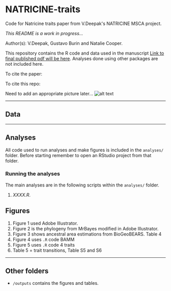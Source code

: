 # NATRICINE-traits
Code for Natricine traits paper from V.Deepak's NATRICINE MSCA project. 

*This README is a work in progress...*

Author(s): V.Deepak, Gustavo Burin and Natalie Cooper.

This repository contains the R code and data used in the manuscript [Link to final published pdf will be here](). Analyses done using other packages are not included here.

To cite the paper: 
> 

To cite this repo: 
> 

Need to add an appropriate picture later...
![alt text](https://github.com/nhcooper123/natricine/raw/master/outputs/GMM/PC123-diet-habit-GMM.png)

------

## Data


------
## Analyses
All code used to run analyses and make figures is included in the `analyses/` folder. Before starting remember to open an RStudio project from that folder.

### Running the analyses 
The main analyses are in the following scripts within the `analyses/` folder.

1. *XXXX.R*. 


## Figures
1. Figure 1 used Adobe Illustrator. 
2. Figure 2 is the phylogeny from MrBayes modified in Adobe Illustrator.
3. Figure 3 shows ancestral area estimations from BioGeoBEARS. Table 4
4. Figure 4 uses `.R` code BAMM 
5. Figure 5 uses `.R` code 4 traits
6. Table 5 = trait transitions, Table S5 and S6

-------
## Other folders

* `/outputs` contains the figures and tables.
